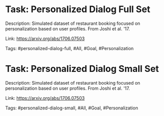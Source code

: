 Task: Personalized Dialog Full Set
===================================
Description: Simulated dataset of restaurant booking focused on personalization based on user profiles. From Joshi et al. '17. 

Link: https://arxiv.org/abs/1706.07503

Tags: #personalized-dialog-full, #All, #Goal, #Personalization



Task: Personalized Dialog Small Set
====================================
Description: Simulated dataset of restaurant booking focused on personalization based on user profiles. From Joshi et al. '17. 

Link: https://arxiv.org/abs/1706.07503

Tags: #personalized-dialog-small, #All, #Goal, #Personalization


